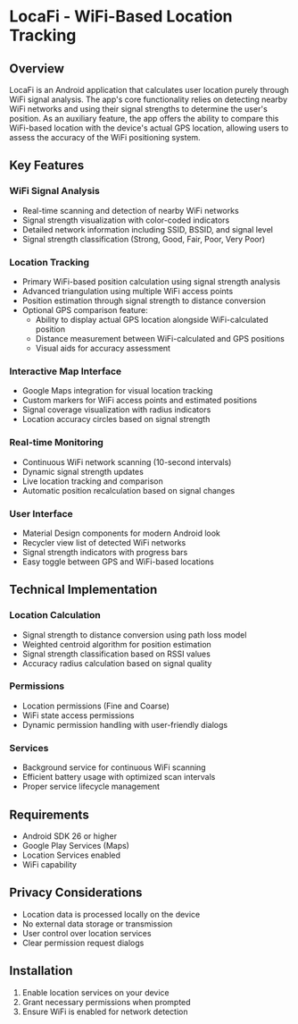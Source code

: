 # LocaFi - WiFi-Based Location Tracking

## Overview
LocaFi is an Android application that calculates user location purely through WiFi signal analysis. The app's core functionality relies on detecting nearby WiFi networks and using their signal strengths to determine the user's position. As an auxiliary feature, the app offers the ability to compare this WiFi-based location with the device's actual GPS location, allowing users to assess the accuracy of the WiFi positioning system.

## Key Features

### WiFi Signal Analysis
- Real-time scanning and detection of nearby WiFi networks
- Signal strength visualization with color-coded indicators
- Detailed network information including SSID, BSSID, and signal level
- Signal strength classification (Strong, Good, Fair, Poor, Very Poor)

### Location Tracking
- Primary WiFi-based position calculation using signal strength analysis
- Advanced triangulation using multiple WiFi access points
- Position estimation through signal strength to distance conversion
- Optional GPS comparison feature:
  - Ability to display actual GPS location alongside WiFi-calculated position
  - Distance measurement between WiFi-calculated and GPS positions
  - Visual aids for accuracy assessment

### Interactive Map Interface
- Google Maps integration for visual location tracking
- Custom markers for WiFi access points and estimated positions
- Signal coverage visualization with radius indicators
- Location accuracy circles based on signal strength

### Real-time Monitoring
- Continuous WiFi network scanning (10-second intervals)
- Dynamic signal strength updates
- Live location tracking and comparison
- Automatic position recalculation based on signal changes

### User Interface
- Material Design components for modern Android look
- Recycler view list of detected WiFi networks
- Signal strength indicators with progress bars
- Easy toggle between GPS and WiFi-based locations

## Technical Implementation

### Location Calculation
- Signal strength to distance conversion using path loss model
- Weighted centroid algorithm for position estimation
- Signal strength classification based on RSSI values
- Accuracy radius calculation based on signal quality

### Permissions
- Location permissions (Fine and Coarse)
- WiFi state access permissions
- Dynamic permission handling with user-friendly dialogs

### Services
- Background service for continuous WiFi scanning
- Efficient battery usage with optimized scan intervals
- Proper service lifecycle management

## Requirements
- Android SDK 26 or higher
- Google Play Services (Maps)
- Location Services enabled
- WiFi capability

## Privacy Considerations
- Location data is processed locally on the device
- No external data storage or transmission
- User control over location services
- Clear permission request dialogs

## Installation
1. Enable location services on your device
2. Grant necessary permissions when prompted
3. Ensure WiFi is enabled for network detection
